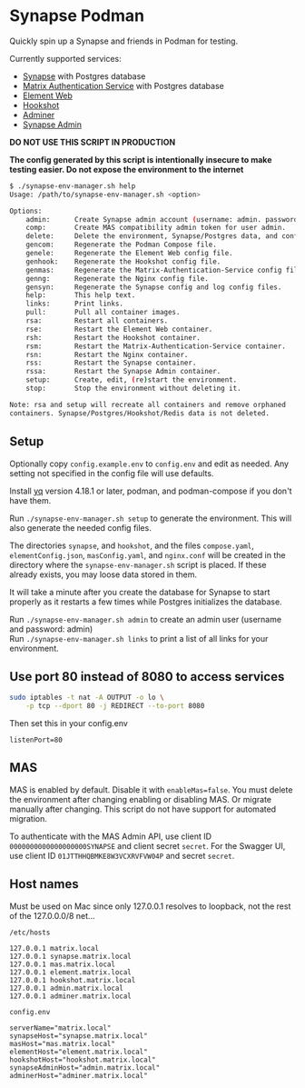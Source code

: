 # Synapse Podman

Quickly spin up a Synapse and friends in Podman for testing.

Currently supported services:

-   [Synapse](https://element-hq.github.io/synapse/latest/) with Postgres
    database
-   [Matrix Authentication Service](https://element-hq.github.io/matrix-authentication-service/)
    with Postgres database
-   [Element Web](https://web-docs.element.dev/)
-   [Hookshot](https://matrix-org.github.io/matrix-hookshot/latest/index.html)
-   [Adminer](https://www.adminer.org/en/)
-   [Synapse Admin](https://github.com/etkecc/synapse-admin)

**DO NOT USE THIS SCRIPT IN PRODUCTION**

**The config generated by this script is intentionally insecure to make testing
easier. Do not expose the environment to the internet**

```bash
$ ./synapse-env-manager.sh help
Usage: /path/to/synapse-env-manager.sh <option>

Options:
    admin:      Create Synapse admin account (username: admin. password: admin).
    comp:       Create MAS compatibility admin token for user admin.
    delete:     Delete the environment, Synapse/Postgres data, and config files.
    gencom:     Regenerate the Podman Compose file.
    genele:     Regenerate the Element Web config file.
    genhook:    Regenerate the Hookshot config file.
    genmas:     Regenerate the Matrix-Authentication-Service config file.
    genng:      Regenerate the Nginx config file.
    gensyn:     Regenerate the Synapse config and log config files.
    help:       This help text.
    links:      Print links.
    pull:       Pull all container images.
    rsa:        Restart all containers.
    rse:        Restart the Element Web container.
    rsh:        Restart the Hookshot container.
    rsm:        Restart the Matrix-Authentication-Service container.
    rsn:        Restart the Nginx container.
    rss:        Restart the Synapse container.
    rssa:       Restart the Synapse Admin container.
    setup:      Create, edit, (re)start the environment.
    stop:       Stop the environment without deleting it.

Note: rsa and setup will recreate all containers and remove orphaned
containers. Synapse/Postgres/Hookshot/Redis data is not deleted.
```

## Setup

Optionally copy `config.example.env` to `config.env` and edit as needed. Any
setting not specified in the config file will use defaults.

Install [yq](https://mikefarah.gitbook.io/yq/) version 4.18.1 or later, podman,
and podman-compose if you don't have them.

Run `./synapse-env-manager.sh setup` to generate the environment. This will also
generate the needed config files.

The directories `synapse`, and `hookshot`, and the files `compose.yaml`,
`elementConfig.json`, `masConfig.yaml`, and `nginx.conf` will be created in the
directory where the `synapse-env-manager.sh` script is placed. If these already
exists, you may loose data stored in them.

It will take a minute after you create the database for Synapse to start
properly as it restarts a few times while Postgres initializes the database.

Run `./synapse-env-manager.sh admin` to create an admin user (username and
password: admin)  
Run `./synapse-env-manager.sh links` to print a list of all links for your
environment.

## Use port 80 instead of 8080 to access services

```bash
sudo iptables -t nat -A OUTPUT -o lo \
    -p tcp --dport 80 -j REDIRECT --to-port 8080
```

Then set this in your config.env

```env
listenPort=80
```

## MAS

MAS is enabled by default. Disable it with `enableMas=false`. You must delete
the environment after changing enabling or disabling MAS. Or migrate manually
after changing. This script do not have support for automated migration.

To authenticate with the MAS Admin API, use client ID
`0000000000000000000SYNAPSE` and client secret `secret`. For the Swagger UI, use
client ID `01JTTHHQBMKE8W3VCXRVFVW04P` and secret `secret`.

## Host names

Must be used on Mac since only 127.0.0.1 resolves to loopback, not the rest of
the 127.0.0.0/8 net...

`/etc/hosts`

```plaintext
127.0.0.1 matrix.local
127.0.0.1 synapse.matrix.local
127.0.0.1 mas.matrix.local
127.0.0.1 element.matrix.local
127.0.0.1 hookshot.matrix.local
127.0.0.1 admin.matrix.local
127.0.0.1 adminer.matrix.local
```

`config.env`

```plaintext
serverName="matrix.local"
synapseHost="synapse.matrix.local"
masHost="mas.matrix.local"
elementHost="element.matrix.local"
hookshotHost="hookshot.matrix.local"
synapseAdminHost="admin.matrix.local"
adminerHost="adminer.matrix.local"
```
